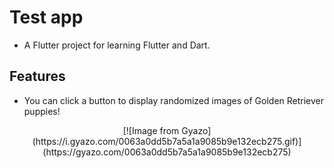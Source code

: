 # Test app

- A Flutter project for learning Flutter and Dart.

## Features

- You can click a button to display randomized images of Golden Retriever puppies!

<p align=center>[![Image from Gyazo](https://i.gyazo.com/0063a0dd5b7a5a1a9085b9e132ecb275.gif)](https://gyazo.com/0063a0dd5b7a5a1a9085b9e132ecb275)</p>




